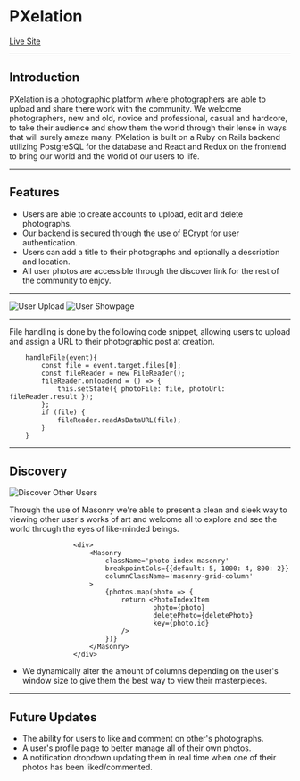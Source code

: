 # PXelation

[Live Site](https://pxelation.herokuapp.com/)

***

## Introduction

PXelation is a photographic platform where photographers are able to upload and share there work with the community. We welcome photographers, new and old, novice and professional, casual and hardcore, to take their audience and show them the world through their lense in ways that will surely amaze many. PXelation is built on a Ruby on Rails backend utilizing PostgreSQL for the database and React and Redux on the frontend to bring our world and the world of our users to life.

***

## Features

* Users are able to create accounts to upload, edit and delete photographs.
* Our backend is secured through the use of BCrypt for user authentication.
* Users can add a title to their photographs and optionally a description and location.
* All user photos are accessible through the discover link for the rest of the community to enjoy.

*** 

![User Upload](https://i.imgur.com/75u4gIa.png)
![User Showpage](https://i.imgur.com/HxmuVst.png)

***

File handling is done by the following code snippet, allowing users to upload and assign a URL to their photographic post at creation.

```
    handleFile(event){
        const file = event.target.files[0];
        const fileReader = new FileReader();
        fileReader.onloadend = () => {
            this.setState({ photoFile: file, photoUrl: fileReader.result });
        };
        if (file) {
            fileReader.readAsDataURL(file);
        }
    }
```
*** 

## Discovery

![Discover Other Users](https://i.imgur.com/DDEm04A.png)

Through the use of Masonry we're able to present a clean and sleek way to viewing other user's works of art and welcome all to explore and see the world through the eyes of like-minded beings.

```
                <div>
                    <Masonry 
                        className='photo-index-masonry' 
                        breakpointCols={{default: 5, 1000: 4, 800: 2}} 
                        columnClassName='masonry-grid-column'
                    >
                        {photos.map(photo => {
                            return <PhotoIndexItem 
                                    photo={photo}
                                    deletePhoto={deletePhoto}
                                    key={photo.id}
                            />
                        })}
                    </Masonry>
                </div>
```

* We dynamically alter the amount of columns depending on the user's window size to give them the best way to view their masterpieces.

***

## Future Updates

* The ability for users to like and comment on other's photographs.
* A user's profile page to better manage all of their own photos.
* A notification dropdown updating them in real time when one of their photos has been liked/commented.
    
